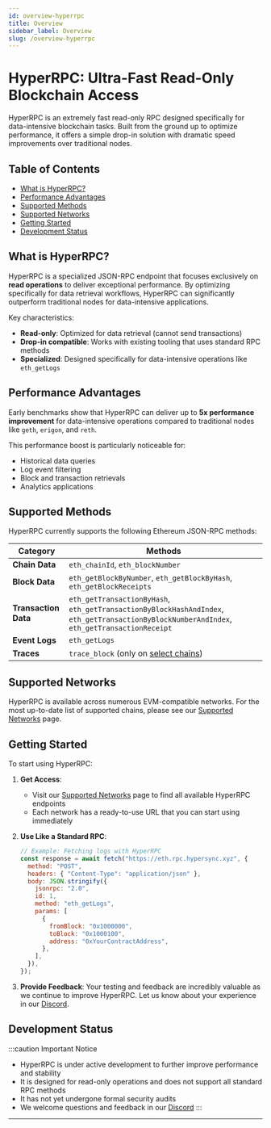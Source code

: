 ```yaml
---
id: overview-hyperrpc
title: Overview
sidebar_label: Overview
slug: /overview-hyperrpc
---
```


# HyperRPC: Ultra-Fast Read-Only Blockchain Access

HyperRPC is an extremely fast read-only RPC designed specifically for data-intensive blockchain tasks. Built from the ground up to optimize performance, it offers a simple drop-in solution with dramatic speed improvements over traditional nodes.

## Table of Contents

- [What is HyperRPC?](#what-is-hyperrpc)
- [Performance Advantages](#performance-advantages)
- [Supported Methods](#supported-methods)
- [Supported Networks](#supported-networks)
- [Getting Started](#getting-started)
- [Development Status](#development-status)

## What is HyperRPC?

HyperRPC is a specialized JSON-RPC endpoint that focuses exclusively on **read operations** to deliver exceptional performance. By optimizing specifically for data retrieval workflows, HyperRPC can significantly outperform traditional nodes for data-intensive applications.

Key characteristics:

- **Read-only**: Optimized for data retrieval (cannot send transactions)
- **Drop-in compatible**: Works with existing tooling that uses standard RPC methods
- **Specialized**: Designed specifically for data-intensive operations like `eth_getLogs`

## Performance Advantages

Early benchmarks show that HyperRPC can deliver up to **5x performance improvement** for data-intensive operations compared to traditional nodes like `geth`, `erigon`, and `reth`.

This performance boost is particularly noticeable for:

- Historical data queries
- Log event filtering
- Block and transaction retrievals
- Analytics applications

## Supported Methods

HyperRPC currently supports the following Ethereum JSON-RPC methods:

| Category             | Methods                                                                                                                                     |
| -------------------- | ------------------------------------------------------------------------------------------------------------------------------------------- |
| **Chain Data**       | `eth_chainId`, `eth_blockNumber`                                                                                                            |
| **Block Data**       | `eth_getBlockByNumber`, `eth_getBlockByHash`, `eth_getBlockReceipts`                                                                        |
| **Transaction Data** | `eth_getTransactionByHash`, `eth_getTransactionByBlockHashAndIndex`, `eth_getTransactionByBlockNumberAndIndex`, `eth_getTransactionReceipt` |
| **Event Logs**       | `eth_getLogs`                                                                                                                               |
| **Traces**           | `trace_block` (only on [select chains](./hyperrpc-supported-networks))                                                                      |

## Supported Networks

HyperRPC is available across numerous EVM-compatible networks. For the most up-to-date list of supported chains, please see our [Supported Networks](./hyperrpc-supported-networks) page.

## Getting Started

To start using HyperRPC:

1. **Get Access**:

   - Visit our [Supported Networks](./hyperrpc-supported-networks) page to find all available HyperRPC endpoints
   - Each network has a ready-to-use URL that you can start using immediately

2. **Use Like a Standard RPC**:

   ```javascript
   // Example: Fetching logs with HyperRPC
   const response = await fetch("https://eth.rpc.hypersync.xyz", {
     method: "POST",
     headers: { "Content-Type": "application/json" },
     body: JSON.stringify({
       jsonrpc: "2.0",
       id: 1,
       method: "eth_getLogs",
       params: [
         {
           fromBlock: "0x1000000",
           toBlock: "0x1000100",
           address: "0xYourContractAddress",
         },
       ],
     }),
   });
   ```

3. **Provide Feedback**:
   Your testing and feedback are incredibly valuable as we continue to improve HyperRPC. Let us know about your experience in our [Discord](https://discord.gg/Q9qt8gZ2fX).

## Development Status

:::caution Important Notice

- HyperRPC is under active development to further improve performance and stability
- It is designed for read-only operations and does not support all standard RPC methods
- It has not yet undergone formal security audits
- We welcome questions and feedback in our [Discord](https://discord.gg/Q9qt8gZ2fX)
  :::

---
